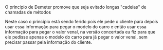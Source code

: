 O principio de Demeter promove que seja evitado longas "cadeias" de chamadas de métodos

Neste caso o princípio está sendo ferido pois ele pede o cliente para depois usar essa informação para pegar o modelo do carro e então usar essa informação para pegar o valor venal, na versão concertada eu fiz para que ele pedisse apenas o modelo do carro para já pegar o valor venal, sem precisar passar pela informação do cliente.